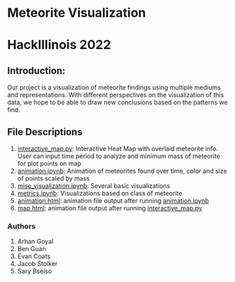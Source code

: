 # Meteorite Visualization
# HackIllinois 2022

## Introduction:

Our project is a visualization of meteorite findings using multiple mediums and representations. With different perspectives on the visualization of this data, we hope to be able to draw new conclusions based on the patterns we find. </br>

## File Descriptions
1. [interactive_map.py](interactive_map.py): Interactive Heat Map with overlaid meteorite info. User can input time period to analyze and minimum mass of meteorite for plot points on map
2. [animation.ipynb](animation.ipynb): Animation of meteorites found over time, color and size of points scaled by mass
3. [misc_visualization.ipynb](misc_visualization.ipynb): Several basic visualizations
4. [metrics.ipynb](metrics.ipynb): Visualizations based on class of meteorite
5. [animation.html](images/animation.html): animation file output after running [animation.ipynb](animation.ipynb)
6. [map.html](map.html): animation file output after running [interactive_map.py](interactive_map.py)

### Authors
1. Arhan Goyal
2. Ben Guan
3. Evan Coats
4. Jacob Stolker
5. Sary Bseiso

